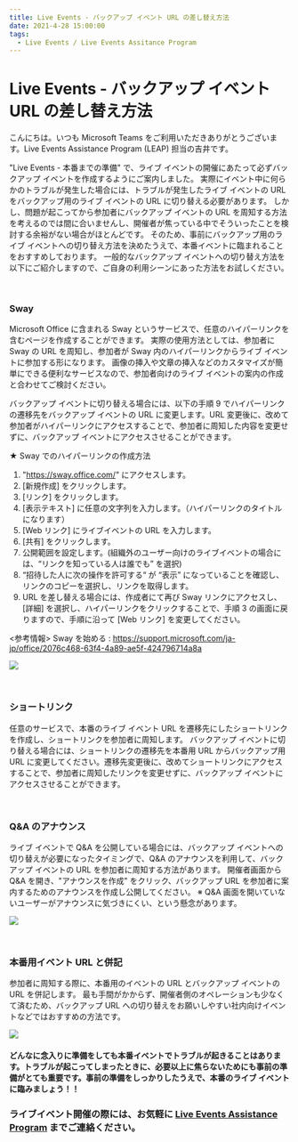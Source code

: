 ```yaml
---
title: Live Events - バックアップ イベント URL の差し替え方法
date: 2021-4-28 15:00:00
tags:
  - Live Events / Live Events Assitance Program
---
```

# Live Events - バックアップ イベント URL の差し替え方法

こんにちは。いつも Microsoft Teams をご利用いただきありがとうございます。Live Events Assistance Program (LEAP) 担当の吉井です。<br>

"Live Events - 本番までの準備" で、ライブ イベントの開催にあたって必ずバックアップ イベントを作成するようにご案内しました。
実際にイベント中に何らかのトラブルが発生した場合には、トラブルが発生したライブ イベントの URL をバックアップ用のライブ イベントの URL に切り替える必要があります。
しかし、問題が起こってから参加者にバックアップ イベントの URL を周知する方法を考えるのでは間に合いませんし、開催者が焦っている中でそういったことを検討する余裕がない場合がほとんどです。
そのため、事前にバックアップ用のライブ イベントへの切り替え方法を決めたうえで、本番イベントに臨まれることをおすすめしております。
一般的なバックアップ イベントへの切り替え方法を以下にご紹介しますので、ご自身の利用シーンにあった方法をお試しください。

<br>

### Sway
Microsoft Office に含まれる Sway というサービスで、任意のハイパーリンクを含むページを作成することができます。
実際の使用方法としては、参加者に Sway の URL を周知し、参加者が Sway 内のハイパーリンクからライブ イベントに参加する形になります。
画像の挿入や文章の挿入などのカスタマイズが簡単にできる便利なサービスなので、参加者向けのライブ イベントの案内の作成と合わせてご検討ください。

バックアップ イベントに切り替える場合には、以下の手順 9 でハイパーリンクの遷移先をバックアップ イベントの URL に変更します。URL 変更後に、改めて参加者がハイパーリンクにアクセスすることで、参加者に周知した内容を変更せずに、バックアップ イベントにアクセスさせることができます。

★ Sway でのハイパーリンクの作成方法
 1. "https://sway.office.com/" にアクセスします。
 2. [新規作成] をクリックします。
 3. [リンク] をクリックします。
 4. [表示テキスト] に任意の文字列を入力します。（ハイパーリンクのタイトルになります）
 5. [Web リンク] にライブイベントの URL を入力します。
 6. [共有] をクリックします。
 7. 公開範囲を設定します。(組織外のユーザー向けのライブイベントの場合には、“リンクを知っている人は誰でも” を選択)
 8. “招待した人に次の操作を許可する“ が “表示” になっていることを確認し、リンクのコピーを選択し、リンクを取得します。
 9. URL を差し替える場合には、作成者にて再び Sway リンクにアクセスし、[詳細] を選択し、ハイパーリンクをクリックすることで、手順 3 の画面に戻りますので、手順に沿って [Web リンク] を変更してください。

<参考情報>
Sway を始める : https://support.microsoft.com/ja-jp/office/2076c468-63f4-4a89-ae5f-424796714a8a

![](./sway.png)

<br>

### ショートリンク
任意のサービスで、本番のライブ イベント URL を遷移先にしたショートリンクを作成し、ショートリンクを参加者に周知します。
バックアップ イベントに切り替える場合には、ショートリンクの遷移先を本番用 URL からバックアップ用 URL に変更してください。遷移先変更後に、改めてショートリンクにアクセスすることで、参加者に周知したリンクを変更せずに、バックアップ イベントにアクセスさせることができます。

<br>


### Q&A のアナウンス
ライブ イベントで Q&A を公開している場合には、バックアップ イベントへの切り替えが必要になったタイミングで、Q&A のアナウンスを利用して、バックアップ イベントの URL を参加者に周知する方法があります。
開催者画面から Q&A を開き、"アナウンスを作成" をクリック、バックアップ URL を参加者に案内するためのアナウンスを作成し公開してください。
※ Q&A 画面を開いていないユーザーがアナウンスに気づきにくい、という懸念があります。

![](./qa.png)


<br>

### 本番用イベント URL と併記
参加者に周知する際に、本番用のイベントの URL とバックアップ イベントの URL を併記します。
最も手間がかからず、開催者側のオペレーションも少なくて済むため、バックアップ URL への切り替えをお願いしやすい社内向けイベントなどではおすすめの方法です。

![](./mail.png)



#### どんなに念入りに準備をしても本番イベントでトラブルが起きることはあります。トラブルが起こってしまったときに、必要以上に焦らないためにも事前の準備がとても重要です。事前の準備をしっかりしたうえで、本番のライブ イベントに臨みましょう！！


### ライブイベント開催の際には、お気軽に [Live Events Assistance Program](https://forms.office.com/Pages/ResponsePage.aspx?id=v4j5cvGGr0GRqy180BHbRyDjDy_PXI5OtUv8Q_mW3a5UOUZYOTg2TjZMQzRSWTFUVFU4S0YyT1dORiQlQCN0PWcu) までご連絡ください。



